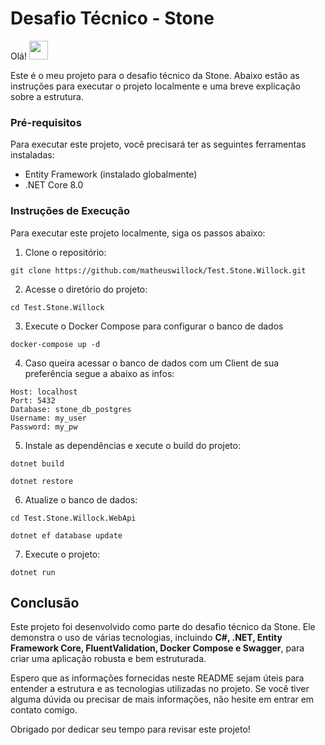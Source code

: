 # Desafio Técnico - Stone
Olá! <img width=30px height=30px src="https://raw.githubusercontent.com/kaueMarques/kaueMarques/master/hi.gif"/>

Este é o meu projeto para o desafio técnico da Stone. Abaixo estão as instruções para executar o projeto localmente e uma breve explicação sobre a estrutura.

### Pré-requisitos
Para executar este projeto, você precisará ter as seguintes ferramentas instaladas:
- Entity Framework (instalado globalmente)
- .NET Core 8.0

### Instruções de Execução
Para executar este projeto localmente, siga os passos abaixo:

1. Clone o repositório:
```shell
git clone https://github.com/matheuswillock/Test.Stone.Willock.git
```

2. Acesse o diretório do projeto:
```shell
cd Test.Stone.Willock
```

3. Execute o Docker Compose para configurar o banco de dados
```shell
docker-compose up -d
```

4. Caso queira acessar o banco de dados com um Client de sua preferência segue a abaixo as infos:
```shell
Host: localhost
Port: 5432
Database: stone_db_postgres
Username: my_user
Password: my_pw
```

5. Instale as dependências e xecute o build do projeto:
```shell
dotnet build

dotnet restore
```

6. Atualize o banco de dados:
```shell
cd Test.Stone.Willock.WebApi

dotnet ef database update
```

7. Execute o projeto:
```shell
dotnet run
```

## Conclusão

Este projeto foi desenvolvido como parte do desafio técnico da Stone. Ele demonstra o uso de várias tecnologias, incluindo **C#, .NET, Entity Framework Core, FluentValidation, Docker Compose e Swagger**, para criar uma aplicação robusta e bem estruturada.

Espero que as informações fornecidas neste README sejam úteis para entender a estrutura e as tecnologias utilizadas no projeto. Se você tiver alguma dúvida ou precisar de mais informações, não hesite em entrar em contato comigo.

Obrigado por dedicar seu tempo para revisar este projeto!
